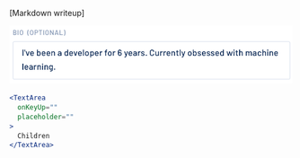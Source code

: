 [Markdown writeup]

<img src="public/images/components/TextArea/1.png" alt="TextArea 1" style="max-width: 100%;" /><br />

```jsx
<TextArea
  onKeyUp=""
  placeholder=""
>
  Children
</TextArea>
```
